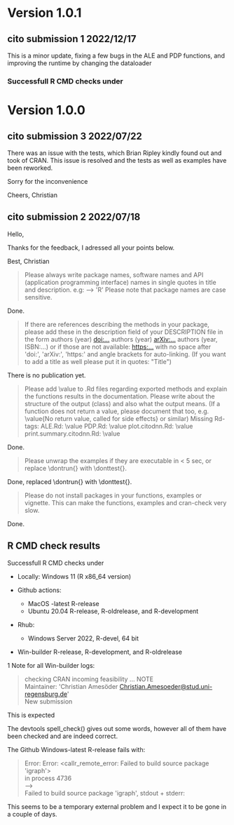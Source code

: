 # Version 1.0.1
## cito submission 1 2022/12/17
This is a minor update, fixing a few bugs in the ALE and PDP functions, 
and improving the runtime by changing the dataloader


### Successfull R CMD checks under



# Version 1.0.0
## cito submission 3  2022/07/22

There was an issue with the tests, which Brian Ripley kindly found out and took of CRAN. 
This issue is resolved and the tests as well as examples have been reworked.

Sorry for the inconvenience 

Cheers,
Christian

## cito submission 2 2022/07/18
Hello, 

Thanks for the feedback, I adressed all your points below.

Best, Christian

>Please always write package names, software names and API (application programming interface) names in single quotes in title and description.
e.g: --> 'R'
Please note that package names are case sensitive.

Done.


>If there are references describing the methods in your package, please add these in the description field of your DESCRIPTION file in the form authors (year) <doi:...> authors (year) <arXiv:...> authors (year, ISBN:...) or if those are not available: <https:...> with no space after 'doi:', 'arXiv:', 'https:' and angle brackets for auto-linking.
(If you want to add a title as well please put it in quotes: "Title")

There is no publication yet.  

>Please add \value to .Rd files regarding exported methods and explain the functions results in the documentation. Please write about the structure of the output (class) and also what the output means.
(If a function does not return a value, please document that too, e.g.
\value{No return value, called for side effects} or similar) Missing Rd-tags:
      ALE.Rd: \value
      PDP.Rd: \value
      plot.citodnn.Rd: \value
      print.summary.citodnn.Rd: \value
      
Done.     
      
>Please unwrap the examples if they are executable in < 5 sec, or replace \dontrun{} with \donttest{}.

Done, replaced \\dontrun{} with \\donttest{}. 

>Please do not install packages in your functions, examples or vignette.
This can make the functions, examples and cran-check very slow.

Done. 


## R CMD check results
   Successfull R CMD checks under
* Locally: Windows 11 (R x86_64 version)
* Github actions:
  - MacOS -latest R-release
  - Ubuntu 20.04 R-release, R-oldrelease, and R-development
  
* Rhub:
  - Windows Server 2022, R-devel, 64 bit
* Win-builder R-release, R-development, and R-oldrelease


1 Note for all Win-builder logs: 

> checking CRAN incoming feasibility ... NOTE  
> Maintainer: 'Christian Amesöder <Christian.Amesoeder@stud.uni-regensburg.de>'  
> New submission

This is expected

The devtools spell_check() gives out  some words, however all of them have been checked and are indeed correct.

The Github Windows-latest R-release fails with: 
> Error: Error: <callr_remote_error: Failed to build source package 'igraph'>  
> in process 4736   
> -->  
> Failed to build source package 'igraph', stdout + stderr:  

This seems to be a temporary external problem and I expect it to be gone in a couple of days. 


